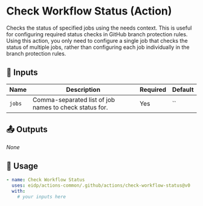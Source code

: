 <!-- NOTE: This file's contents are automatically generated. Do not edit manually. -->
# Check Workflow Status (Action)

Checks the status of specified jobs using the needs context.
This is useful for configuring required status checks in GitHub branch protection rules.
Using this action, you only need to configure a single job that checks the status of multiple jobs, rather than configuring each job individually in the branch protection rules.

## 🔧 Inputs

| Name |                      Description                     |Required|Default|
|------|------------------------------------------------------|--------|-------|
|`jobs`|Comma-separated list of job names to check status for.|   Yes  |   ``  |

## 📤 Outputs

_None_

## 🚀 Usage

```yaml
- name: Check Workflow Status
  uses: eidp/actions-common/.github/actions/check-workflow-status@v0
  with:
    # your inputs here
```
